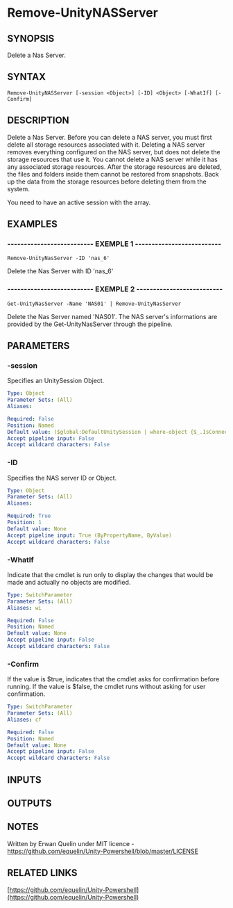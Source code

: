 # Remove-UnityNASServer

## SYNOPSIS
Delete a Nas Server.

## SYNTAX

```
Remove-UnityNASServer [-session <Object>] [-ID] <Object> [-WhatIf] [-Confirm]
```

## DESCRIPTION
Delete a Nas Server.
Before you can delete a NAS server, you must first delete all storage resources associated with it.
Deleting a NAS server removes everything configured on the NAS server, but does not delete the storage resources that use it. 
You cannot delete a NAS server while it has any associated storage resources.
After the storage resources are deleted, the files and folders inside them cannot be restored from snapshots.
Back up the data from the storage resources before deleting them from the system.

You need to have an active session with the array.

## EXAMPLES

### -------------------------- EXEMPLE 1 --------------------------
```
Remove-UnityNasServer -ID 'nas_6'
```

Delete the Nas Server with ID 'nas_6'

### -------------------------- EXEMPLE 2 --------------------------
```
Get-UnityNasServer -Name 'NAS01' | Remove-UnityNasServer
```

Delete the Nas Server named 'NAS01'.
The NAS server's informations are provided by the Get-UnityNasServer through the pipeline.

## PARAMETERS

### -session
Specifies an UnitySession Object.

```yaml
Type: Object
Parameter Sets: (All)
Aliases: 

Required: False
Position: Named
Default value: ($global:DefaultUnitySession | where-object {$_.IsConnected -eq $true})
Accept pipeline input: False
Accept wildcard characters: False
```

### -ID
Specifies the NAS server ID or Object.

```yaml
Type: Object
Parameter Sets: (All)
Aliases: 

Required: True
Position: 1
Default value: None
Accept pipeline input: True (ByPropertyName, ByValue)
Accept wildcard characters: False
```

### -WhatIf
Indicate that the cmdlet is run only to display the changes that would be made and actually no objects are modified.

```yaml
Type: SwitchParameter
Parameter Sets: (All)
Aliases: wi

Required: False
Position: Named
Default value: None
Accept pipeline input: False
Accept wildcard characters: False
```

### -Confirm
If the value is $true, indicates that the cmdlet asks for confirmation before running.
If the value is $false, the cmdlet runs without asking for user confirmation.

```yaml
Type: SwitchParameter
Parameter Sets: (All)
Aliases: cf

Required: False
Position: Named
Default value: None
Accept pipeline input: False
Accept wildcard characters: False
```

## INPUTS

## OUTPUTS

## NOTES
Written by Erwan Quelin under MIT licence - https://github.com/equelin/Unity-Powershell/blob/master/LICENSE

## RELATED LINKS

[https://github.com/equelin/Unity-Powershell](https://github.com/equelin/Unity-Powershell)


